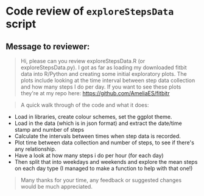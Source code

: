 # Code review of `exploreStepsData` script


## Message to reviewer:

> Hi, please can you review exploreStepsData.R (or exploreStepsData.py). I got as far as loading my downloaded fitbit data into R/Python and creating some initial exploratory plots. The plots include looking at the time interval between step data collection and how many steps I do per day. If you want to see these plots they're at my repo here: https://github.com/AmeliaES/fitbitr 

> A quick walk through of the code and what it does: 

* Load in libraries, create colour schemes, set the ggplot theme.
* Load in the data (which is in json format) and extract the date/time stamp and number of steps
* Calculate the intervals between times when step data is recorded.
* Plot time between data collection and number of steps, to see if there's any relationship.
* Have a look at how many steps i do per hour (for each day)
* Then split that into weekdays and weekends and explore the mean steps on each day type (I managed to make a function to help with that one!)

> Many thanks for your time, any feedback or suggested changes would be much appreciated.





